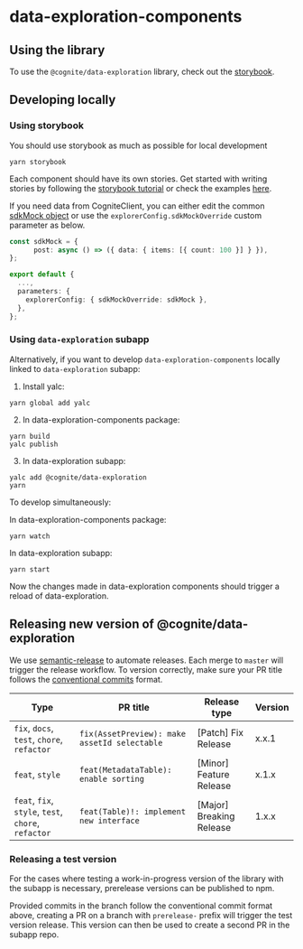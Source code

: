 # data-exploration-components

## Using the library

To use the `@cognite/data-exploration` library, check out the [storybook](https://master--61a5d50c73e912003a269bc9.chromatic.com/).

## Developing locally

### Using storybook

You should use storybook as much as possible for local development
```
yarn storybook
```

Each component should have its own stories. Get started with writing stories by following the [storybook tutorial](https://storybook.js.org/docs/react/writing-stories/introduction) or check the examples [here](https://github.com/storybookjs/storybook).


If you need data from CogniteClient, you can either edit the common [sdkMock object](https://github.com/cognitedata/data-exploration-components/blob/d0aef9846ae18b33dd2fdf6bd1c1edc7c15a530b/src/docs/stub.tsx#L26) or use the `explorerConfig.sdkMockOverride` custom parameter as below.

```ts
const sdkMock = {
      post: async () => ({ data: { items: [{ count: 100 }] } }),
};

export default {
  ...,
  parameters: {
    explorerConfig: { sdkMockOverride: sdkMock },
  },
};
```

### Using `data-exploration` subapp

Alternatively, if you want to develop `data-exploration-components` locally linked to `data-exploration` subapp:

1. Install yalc:
```
yarn global add yalc
```

2. In data-exploration-components package:
```
yarn build
yalc publish
```

3. In data-exploration subapp:
```
yalc add @cognite/data-exploration
yarn
```

To develop simultaneously:

In data-exploration-components package:
```
yarn watch
```

In data-exploration subapp:
```
yarn start
```

Now the changes made in data-exploration components should trigger a reload of data-exploration.

## Releasing new version of @cognite/data-exploration

We use [semantic-release](https://github.com/semantic-release/semantic-release) to automate releases. Each merge to `master` will trigger the release workflow. To version correctly, make sure your PR title follows the [conventional commits](https://www.conventionalcommits.org/en/v1.0.0/) format.


| Type | PR title | Release type | Version |
|------|----------|--------------|---------|
| `fix`, `docs`, `test`, `chore`, `refactor` | `fix(AssetPreview): make assetId selectable` | [Patch] Fix Release | x.x.1 |
| `feat`, `style` | `feat(MetadataTable): enable sorting` | [Minor] Feature Release | x.1.x |
| `feat`, `fix`, `style`, `test`, `chore`, `refactor` | `feat(Table)!: implement new interface` | [Major] Breaking Release | 1.x.x |

### Releasing a test version

For the cases where testing a work-in-progress version of the library with the subapp is necessary, prerelease versions can be published to npm.

Provided commits in the branch follow the conventional commit format above, creating a PR on a branch with `prerelease-` prefix will trigger the test version release. This version can then be used to create a second PR in the subapp repo.